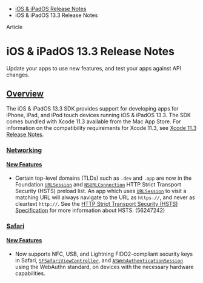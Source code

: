 - [iOS & iPadOS Release Notes](https://developer.apple.com/documentation/ios-ipados-release-notes)
- iOS & iPadOS 13.3 Release Notes

Article

# iOS & iPadOS 13.3 Release Notes

Update your apps to use new features, and test your apps against API changes.

## [Overview](https://developer.apple.com/documentation/ios-ipados-release-notes/ios-ipados-13_3-release-notes#overview)

The iOS & iPadOS 13.3 SDK provides support for developing apps for iPhone, iPad, and iPod touch devices running iOS & iPadOS 13.3. The SDK comes bundled with Xcode 11.3 available from the Mac App Store. For information on the compatibility requirements for Xcode 11.3, see [Xcode 11.3 Release Notes](https://developer.apple.com/documentation/Xcode-Release-Notes/xcode-11_3-release-notes).

### [Networking](https://developer.apple.com/documentation/ios-ipados-release-notes/ios-ipados-13_3-release-notes#Networking)

#### [New Features](https://developer.apple.com/documentation/ios-ipados-release-notes/ios-ipados-13_3-release-notes#New-Features)

- Certain top-level domains (TLDs) such as `.dev` and `.app` are now in the Foundation [`URLSession`](https://developer.apple.com/documentation/foundation/urlsession) and [`NSURLConnection`](https://developer.apple.com/documentation/foundation/nsurlconnection) HTTP Strict Transport Security (HSTS) preload list. An app which uses [`URLSession`](https://developer.apple.com/documentation/foundation/urlsession) to visit a matching URL will always navigate to the URL as `https://`, and never as cleartext `http://`. See the [HTTP Strict Transport Security (HSTS) Specification](https://tools.ietf.org/html/rfc6797) for more information about HSTS. (56247242)

### [Safari](https://developer.apple.com/documentation/ios-ipados-release-notes/ios-ipados-13_3-release-notes#Safari)

#### [New Features](https://developer.apple.com/documentation/ios-ipados-release-notes/ios-ipados-13_3-release-notes#New-Features)

- Now supports NFC, USB, and Lightning FIDO2-compliant security keys in Safari, [`SFSafariViewController`](https://developer.apple.com/documentation/SafariServices/SFSafariViewController), and [`ASWebAuthenticationSession`](https://developer.apple.com/documentation/AuthenticationServices/ASWebAuthenticationSession) using the WebAuthn standard, on devices with the necessary hardware capabilities.
